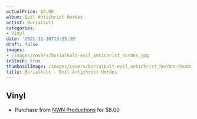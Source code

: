 ```yaml
---
actualPrice: $8.00
album: Evil Antichrist Hordes
artist: Burialkult
categories:
- Vinyl
date: '2021-11-30T13:35:30'
draft: false
images:
- /images/covers/burialkult-evil_antichrist_hordes.jpg
inStock: true
thumbnailImage: /images/covers/burialkult-evil_antichrist_hordes-thumb.jpg
title: Burialkult - Evil Antichrist Hordes
---
```


## Vinyl
* Purchase from [NWN Productions](http://shop.nwnprod.com/index.php?route=product/product&path=76&product_id=12337&sort=pd.name&order=ASC) for $8.00
